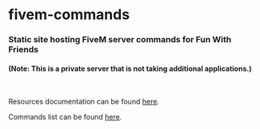 # fivem-commands

### Static site hosting FiveM server commands for Fun With Friends

#### **(Note: This is a private server that is not taking additional applications.)**

<br>

Resources documentation can be found [here](./lib/resources_doc.md).

Commands list can be found [here](https://xalpha-infinityx.github.io/fivem-commands/index.html).

